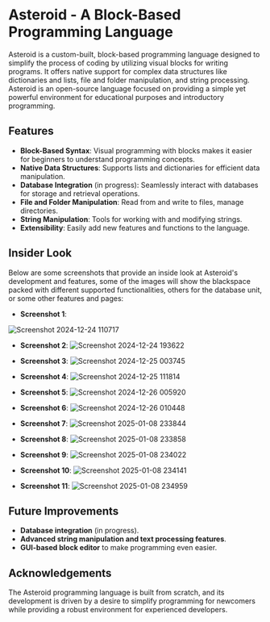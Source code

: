 # Asteroid - A Block-Based Programming Language

Asteroid is a custom-built, block-based programming language designed to simplify the process of coding by utilizing visual blocks for writing programs. It offers native support for complex data structures like dictionaries and lists, file and folder manipulation, and string processing. Asteroid is an open-source language focused on providing a simple yet powerful environment for educational purposes and introductory programming.

## Features

- **Block-Based Syntax**: Visual programming with blocks makes it easier for beginners to understand programming concepts.
- **Native Data Structures**: Supports lists and dictionaries for efficient data manipulation.
- **Database Integration** (in progress): Seamlessly interact with databases for storage and retrieval operations.
- **File and Folder Manipulation**: Read from and write to files, manage directories.
- **String Manipulation**: Tools for working with and modifying strings.
- **Extensibility**: Easily add new features and functions to the language.

## Insider Look

Below are some screenshots that provide an inside look at Asteroid's development and features, some of the images will show the blackspace packed with different supported functionalities, others for the database unit, or some other features and pages:

- **Screenshot 1**:

![Screenshot 2024-12-24 110717](https://raw.githubusercontent.com/Atiyakh/Asteroid-/refs/heads/main/INSIDER_LOOK/Screenshot%202024-12-24%20110717.png)


- **Screenshot 2**:
![Screenshot 2024-12-24 193622](https://raw.githubusercontent.com/Atiyakh/Asteroid-/refs/heads/main/INSIDER_LOOK/Screenshot%202024-12-24%20193622.png)

- **Screenshot 3**:
![Screenshot 2024-12-25 003745](https://raw.githubusercontent.com/Atiyakh/Asteroid-/refs/heads/main/INSIDER_LOOK/Screenshot%202024-12-25%20003745.png)

- **Screenshot 4**:
![Screenshot 2024-12-25 111814](https://raw.githubusercontent.com/Atiyakh/Asteroid-/refs/heads/main/INSIDER_LOOK/Screenshot%202024-12-25%20111814.png)

- **Screenshot 5**:
![Screenshot 2024-12-26 005920](https://raw.githubusercontent.com/Atiyakh/Asteroid-/refs/heads/main/INSIDER_LOOK/Screenshot%202024-12-26%20005920.png)

- **Screenshot 6**:
![Screenshot 2024-12-26 010448](https://raw.githubusercontent.com/Atiyakh/Asteroid-/refs/heads/main/INSIDER_LOOK/Screenshot%202024-12-26%20010448.png)

- **Screenshot 7**:
![Screenshot 2025-01-08 233844](https://raw.githubusercontent.com/Atiyakh/Asteroid-/refs/heads/main/INSIDER_LOOK/Screenshot%202025-01-08%20233844.png)

- **Screenshot 8**:
![Screenshot 2025-01-08 233858](https://raw.githubusercontent.com/Atiyakh/Asteroid-/refs/heads/main/INSIDER_LOOK/Screenshot%202025-01-08%20233858.png)

- **Screenshot 9**:
![Screenshot 2025-01-08 234022](https://raw.githubusercontent.com/Atiyakh/Asteroid-/refs/heads/main/INSIDER_LOOK/Screenshot%202025-01-08%20234022.png)

- **Screenshot 10**:
![Screenshot 2025-01-08 234141](https://raw.githubusercontent.com/Atiyakh/Asteroid-/refs/heads/main/INSIDER_LOOK/Screenshot%202025-01-08%20234141.png)

- **Screenshot 11**:
![Screenshot 2025-01-08 234959](https://raw.githubusercontent.com/Atiyakh/Asteroid-/refs/heads/main/INSIDER_LOOK/Screenshot%202025-01-08%20234959.png)

## Future Improvements

- **Database integration** (in progress).
- **Advanced string manipulation and text processing features**.
- **GUI-based block editor** to make programming even easier.

## Acknowledgements

The Asteroid programming language is built from scratch, and its development is driven by a desire to simplify programming for newcomers while providing a robust environment for experienced developers.

